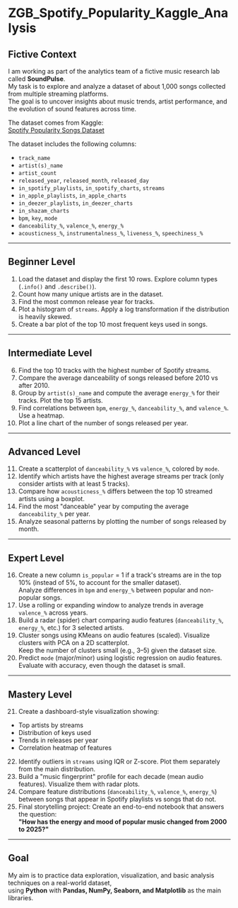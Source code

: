 # ZGB_Spotify_Popularity_Kaggle_Analysis

## Fictive Context
I am working as part of the analytics team of a fictive music research lab called **SoundPulse**.  
My task is to explore and analyze a dataset of about 1,000 songs collected from multiple streaming platforms.  
The goal is to uncover insights about music trends, artist performance, and the evolution of sound features across time.

The dataset comes from Kaggle:  
[Spotify Popularity Songs Dataset](https://www.kaggle.com/datasets/ahmadrazakashif/spotify-popularity-songs/data)

The dataset includes the following columns:

- `track_name`  
- `artist(s)_name`  
- `artist_count`  
- `released_year`, `released_month`, `released_day`  
- `in_spotify_playlists`, `in_spotify_charts`, `streams`  
- `in_apple_playlists`, `in_apple_charts`  
- `in_deezer_playlists`, `in_deezer_charts`  
- `in_shazam_charts`  
- `bpm`, `key`, `mode`  
- `danceability_%`, `valence_%`, `energy_%`  
- `acousticness_%`, `instrumentalness_%`, `liveness_%`, `speechiness_%`

---

## Beginner Level

1. Load the dataset and display the first 10 rows. Explore column types (`.info()` and `.describe()`).
2. Count how many unique artists are in the dataset.
3. Find the most common release year for tracks.
4. Plot a histogram of `streams`. Apply a log transformation if the distribution is heavily skewed.
5. Create a bar plot of the top 10 most frequent keys used in songs.

---

## Intermediate Level

6. Find the top 10 tracks with the highest number of Spotify streams.
7. Compare the average danceability of songs released before 2010 vs after 2010.
8. Group by `artist(s)_name` and compute the average `energy_%` for their tracks. Plot the top 15 artists.
9. Find correlations between `bpm`, `energy_%`, `danceability_%`, and `valence_%`. Use a heatmap.
10. Plot a line chart of the number of songs released per year.

---

## Advanced Level

11. Create a scatterplot of `danceability_%` vs `valence_%`, colored by `mode`.
12. Identify which artists have the highest average streams per track (only consider artists with at least 5 tracks).
13. Compare how `acousticness_%` differs between the top 10 streamed artists using a boxplot.
14. Find the most "danceable" year by computing the average `danceability_%` per year.
15. Analyze seasonal patterns by plotting the number of songs released by month.

---

## Expert Level

16. Create a new column `is_popular` = 1 if a track's streams are in the top 10% (instead of 5%, to account for the smaller dataset).  
   Analyze differences in `bpm` and `energy_%` between popular and non-popular songs.
17. Use a rolling or expanding window to analyze trends in average `valence_%` across years.  
18. Build a radar (spider) chart comparing audio features (`danceability_%`, `energy_%`, etc.) for 3 selected artists.
19. Cluster songs using KMeans on audio features (scaled). Visualize clusters with PCA on a 2D scatterplot.  
   Keep the number of clusters small (e.g., 3–5) given the dataset size.
20. Predict `mode` (major/minor) using logistic regression on audio features.  
   Evaluate with accuracy, even though the dataset is small.

---

## Mastery Level

21. Create a dashboard-style visualization showing:
   - Top artists by streams
   - Distribution of keys used
   - Trends in releases per year
   - Correlation heatmap of features

22. Identify outliers in `streams` using IQR or Z-score. Plot them separately from the main distribution.
23. Build a "music fingerprint" profile for each decade (mean audio features). Visualize them with radar plots.
24. Compare feature distributions (`danceability_%`, `valence_%`, `energy_%`) between songs that appear in Spotify playlists vs songs that do not.
25. Final storytelling project: Create an end-to-end notebook that answers the question:  
   **"How has the energy and mood of popular music changed from 2000 to 2025?"**

---

## Goal
My aim is to practice data exploration, visualization, and basic analysis techniques on a real-world dataset,  
using **Python** with **Pandas, NumPy, Seaborn, and Matplotlib** as the main libraries.
